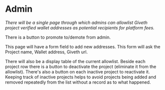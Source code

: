# Admin

_There will be a single page through which admins can allowlist Giveth project verified wallet addresses as potential recipients for platform fees._

There is a button to promote to/demote from admin.

This page will have a form field to add new addresses. This form will ask the Project name, Wallet address, Giveth url.&#x20;

There will also be a display table of the current allowlist. Beside each project row there is a button to deactivate the project (eliminate it from the allowlist). There's also a button on each inactive project to reactivate it. Keeping track of inactive projects helps to avoid projects being added and removed repeatedly from the list without a record as to what happened.

